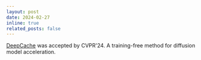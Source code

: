 ```yaml
---
layout: post
date: 2024-02-27
inline: true
related_posts: false
---
```


[DeepCache](https://horseee.github.io/Diffusion_DeepCache/) was accepted by CVPR'24. A training-free method for diffusion model acceleration.

